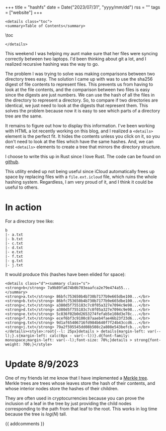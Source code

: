+++
title = "hashfs"
date = Date("2023/07/31", "yyyy/mm/dd")
rss = ""
tags = ["website"]
+++
~~~
<details class="toc">
<summary>Table of Contents</summary>
~~~
\toc
~~~
</details>
~~~

This weekend I was helping my aunt make sure that her files were syncing correctly between two laptops. I'd been thinking about git a lot, and I realized recursive hashing was the way to go.

The problem I was trying to solve was making comparisons between two directory trees easy. The solution I came up with was to use the sha256 digest of file contents to represent files. This prevents us from having to look at the file contents, and the comparison between two files is easy since the digests are just numbers. We can use the hash of all the files in the directory to represent a directory. So, to compare if two directories are identical, we just need to look at the digests that represent them. This solves the problem because now it is easy to see which parts of a directory tree are the same.

It remains to figure out how to display this information. I've been working with HTML a lot recently working on this blog, and I realized a `<details>` element is the perfect fit. It hides the contents unless you click on it, so you don't need to look at the files which have the same hashes. And, we can nest `<details>` elements to create a tree that mirrors the directory structure.

I choose to write this up in Rust since I love Rust. The code can be found on [github](https://github.com/jasoneveleth/hashfs).

This utility ended up not being useful since iCloud automatically frees up space by replacing files with a `file.ext.icloud` file, which ruins the whole hashing system. Regardless, I am very proud of it, and I think it could be useful to others.

# In action

For a directory tree like:
```
b
|- a.txt
|- b.txt
|- c.txt
|- d.txt
|- e.txt
|- f.txt
|- g.txt
|- j.txt
```
It would produce this (hashes have been elided for space):
~~~
<details class="d"><summary class="s">
<strong>b</strong> 7a9b89fa674b0b703eaafca2e79e474a55...
</summary>
<strong>a.txt</strong> 86bfc753650b4b730b7177b9e665dbe100...</br>
<strong>b.txt</strong> 86bfc753650b4b730b7177b9e665dbe100...</br>
<strong>c.txt</strong> a380d5f755183c7c0f05a327e7094c9e98...</br>
<strong>d.txt</strong> a380d5f755183c7c0f05a327e7094c9e98...</br>
<strong>e.txt</strong> 5c836f02b0d2653274fefab5e108d3e78c...</br>
<strong>f.txt</strong> ecef6bf3c9100c87aaeb4fae46b23f23d6...</br>
<strong>g.txt</strong> 9d1af65406716fd984b640f7f24b43ccd6...</br>
<strong>j.txt</strong> 79a2f595545dd08b508c2a808e543befcb...</br>
</details><style>:root{--l: 25px}details > details{margin-left: var(--l);}.s{margin-left: calc(0px - var(--l))}.d{font-family: monospace;margin-left: var(--l);font-size: 70%;}details > strong{font-weight: 700;}</style>
~~~

# Update 8/9/2023

One of my friends let me know that I have implemented a [Merkle tree](https://en.wikipedia.org/wiki/Merkle_tree). Merkle trees are trees whose leaves store the hash of their contents, and whose interior nodes store the hashes of their children. 

They are often used in cryptocurrencies because you can prove the inclusion of a leaf in the tree by just providing the child nodes corresponding to the path from that leaf to the root. This works in log time because the tree is $log(N)$ tall.

{{ addcomments }}
